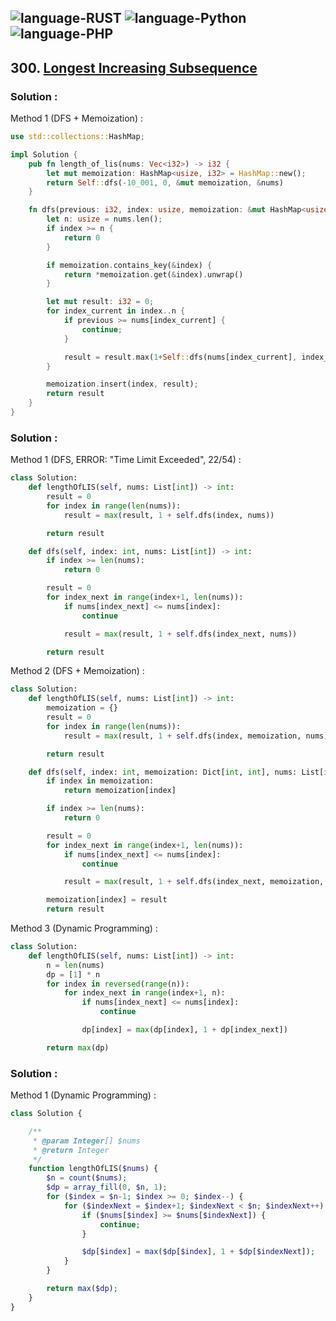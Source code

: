 ![language-RUST](https://img.shields.io/badge/%20-RUST-8d4004?style=for-the-badge&logo=RUST)
![language-Python](https://img.shields.io/badge/%20-Python-ffd43b?style=for-the-badge&logo=PYTHON)
![language-PHP](https://img.shields.io/badge/%20-PHP-acb1f9?style=for-the-badge&logo=PHP)
---

## 300. [Longest Increasing Subsequence](https://leetcode.com/problems/longest-increasing-subsequence)

### Solution :

Method 1 (DFS + Memoization) :
```rust
use std::collections::HashMap;

impl Solution {
    pub fn length_of_lis(nums: Vec<i32>) -> i32 {
        let mut memoization: HashMap<usize, i32> = HashMap::new();
        return Self::dfs(-10_001, 0, &mut memoization, &nums)
    }

    fn dfs(previous: i32, index: usize, memoization: &mut HashMap<usize, i32>, nums: &Vec<i32>) -> i32 {
        let n: usize = nums.len();
        if index >= n {
            return 0
        }

        if memoization.contains_key(&index) {
            return *memoization.get(&index).unwrap()
        }

        let mut result: i32 = 0;
        for index_current in index..n {
            if previous >= nums[index_current] {
                continue;
            }

            result = result.max(1+Self::dfs(nums[index_current], index_current+1, memoization, nums)).max(Self::dfs(previous, index_current+1, memoization, nums));
        }

        memoization.insert(index, result);
        return result
    }
}
```

### Solution :

Method 1 (DFS, ERROR: "Time Limit Exceeded", 22/54) :
```python
class Solution:
    def lengthOfLIS(self, nums: List[int]) -> int:
        result = 0
        for index in range(len(nums)):
            result = max(result, 1 + self.dfs(index, nums))

        return result

    def dfs(self, index: int, nums: List[int]) -> int:
        if index >= len(nums):
            return 0

        result = 0
        for index_next in range(index+1, len(nums)):
            if nums[index_next] <= nums[index]:
                continue

            result = max(result, 1 + self.dfs(index_next, nums))

        return result
```

Method 2 (DFS + Memoization) :
```python
class Solution:
    def lengthOfLIS(self, nums: List[int]) -> int:
        memoization = {}
        result = 0
        for index in range(len(nums)):
            result = max(result, 1 + self.dfs(index, memoization, nums))

        return result

    def dfs(self, index: int, memoization: Dict[int, int], nums: List[int]) -> int:
        if index in memoization:
            return memoization[index]

        if index >= len(nums):
            return 0

        result = 0
        for index_next in range(index+1, len(nums)):
            if nums[index_next] <= nums[index]:
                continue

            result = max(result, 1 + self.dfs(index_next, memoization, nums))

        memoization[index] = result
        return result
```

Method 3 (Dynamic Programming) :
```python
class Solution:
    def lengthOfLIS(self, nums: List[int]) -> int:
        n = len(nums)
        dp = [1] * n
        for index in reversed(range(n)):
            for index_next in range(index+1, n):
                if nums[index_next] <= nums[index]:
                    continue

                dp[index] = max(dp[index], 1 + dp[index_next])

        return max(dp)
```

### Solution :

Method 1 (Dynamic Programming) :
```php
class Solution {

    /**
     * @param Integer[] $nums
     * @return Integer
     */
    function lengthOfLIS($nums) {
        $n = count($nums);
        $dp = array_fill(0, $n, 1);
        for ($index = $n-1; $index >= 0; $index--) {
            for ($indexNext = $index+1; $indexNext < $n; $indexNext++) {
                if ($nums[$index] >= $nums[$indexNext]) {
                    continue;
                }

                $dp[$index] = max($dp[$index], 1 + $dp[$indexNext]);
            }
        }

        return max($dp);
    }
}
```
